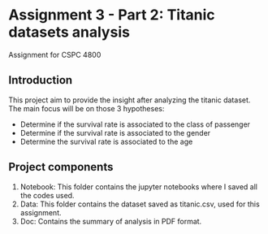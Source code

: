 # Assignment 3 - Part 2: Titanic datasets analysis
 Assignment for CSPC 4800

## Introduction
This project aim to provide the insight after analyzing the titanic dataset. The main focus will be on those 3 hypotheses:
- Determine if the survival rate is associated to the class of passenger
- Determine if the survival rate is associated to the gender
- Determine the survival rate is associated to the age

## Project components
1. Notebook: This folder contains the jupyter notebooks where I saved all the codes used.
2. Data: This folder contains the dataset saved as titanic.csv, used for this assignment.
3. Doc: Contains the summary of analysis in PDF format.
